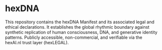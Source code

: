 # hexDNA
This repository contains the hexDNA Manifest and its associated legal and ethical declarations. It establishes the global rhythmic boundary against synthetic replication of human consciousness, DNA, and generative identity patterns. Publicly accessible, non-commercial, and verifiable via the hexAI.nl trust layer (hexLEGAL).
